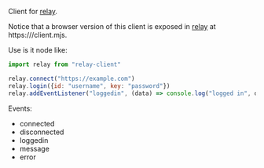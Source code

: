 Client for [relay](https://github.com/palantus/relay).

Notice that a browser version of this client is exposed in [relay](https://github.com/palantus/relay) at https://<url>/client.mjs.

Use is it node like:
```js
import relay from "relay-client"

relay.connect("https://example.com")
relay.login({id: "username", key: "password"})
relay.addEventListener("loggedin", (data) => console.log("logged in", data))
```

Events:
- connected
- disconnected
- loggedin
- message
- error